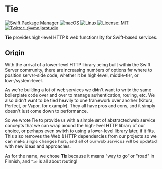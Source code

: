 # Tie

[![Swift Package Manager](https://img.shields.io/badge/spm-compatible-brightgreen.svg?style=flat)](https://swift.org/package-manager)
[![macOS](https://img.shields.io/badge/os-macOS-green.svg?style=flat)]()
[![Linux](https://img.shields.io/badge/os-linux-green.svg?style=flat)]()
[![License: MIT](https://img.shields.io/badge/License-MIT-yellow.svg?style=flat)](https://opensource.org/licenses/MIT)
[![Twitter: @omnijarstudio](https://img.shields.io/badge/contact-@omnijarstudio-blue.svg?style=flat)](https://twitter.com/omnijarstudio)

**Tie** provides high-level HTTP & web functionality for Swift-based services.

## Origin

With the arrival of a lower-level HTTP library being built within the Swift Server community,
there are increasing numbers of options for where to position server-side code, whether
it be high-level, middle-tier, or low-/system-level. 

As we're building a lot of web services we didn't want to write the same boilerplate code 
over and over to manage authentication, routing, etc. We also didn't want to be tied heavily
to one framework over another (Kitura, Perfect, or Vapor, for example). They all have pros and
cons, and it simply doesn't just come down to performance. 

So we wrote Tie to provide us with a simple set of abstracted web service concepts that
we can wrap around the high-level HTTP library of our choice, or perhaps even switch
to using a lower-level library later, if it fits. This also removes the Web & HTTP
dependencies from our projects so we can make single changes here, and all of our web services
will be updated with new ideas and approaches.

As for the name, we chose **Tie** because it means "way to go" or "road" in Finnish, 
and `Tie` is all about routing!
